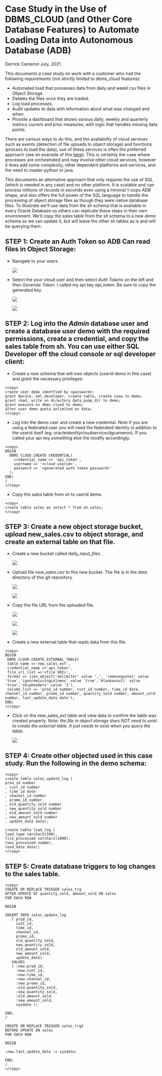 # Case Study in the Use of DBMS_CLOUD (and Other Core Database Features) to Automate Loading Data into Autonomous Database (ADB)

Derrick Cameron
July, 2021

This documents a case study on work with a customer who had the following requirements (not strictly limited to dbms_cloud features):
- Automated load that processes data from daily and weekl csv files in Object Storage.
- Deletes the files once they are loaded.
- Log load processes.
- Audit updates to data with information about what was changed and when.
- Provide a dashboard that shows various daily, weekly and quarterly metrics current and prior measures, with logic that handles missing data points.

There are various ways to do this, and the availability of cloud services such as events (detection of file uploads to object storage) and functions (process to load the data), use of these services is often the preferred approach (see an example of this [here](https://github.com/oracle/oracle-functions-samples/tree/master/samples/oci-load-file-into-adw-python)).  This is certainly the case where processes are orchestrated and may involve other cloud services, however it does add some complexity, other dependent platforms and services, and the need to master python or java.

This documents an alternative approach that only requires the use of SQL (which is needed in any case) and no other platform.  It is scalable and can process millions of records in seconds even using a minimal 1-ocpu ADB shape, and also offers the full power of the SQL language to handle the processing of object storage files as though they were native database files.  To illustrate we'll use data from the sh schema that is available in every Oracle Database so others can replicate these steps in their own environment.  We'll copy the *sales* table from the *sh* schema to a new *demo* schema so we can update it, but will leave the other sh tables as is and will be querying them.

## **STEP 1:** Create an Auth Token so ADB Can read files in Object Storage:

- Navigate to your users

  ![](images/001.png " ")

- Select the your cloud user and then select *Auth Tokens* on the left and then *Generate Token*.  I called my api key *api_token*.  Be sure to copy the generated key.

  ![](images/002.png " ")

  ![](images/003.png " ")

## **STEP 2:** Log into the *Admin* database user and create a database user demo with the required permissions, create a credential, and copy the sales table from sh.  You can use either SQL Developer off the cloud console or sql developer client:

- Create a new schema that will own objects (userid demo in this case) and grant the necessary privileges:
```
<copy>
create user demo identfied by <password>;
grant dwrole, oml_developer, create table, create view to demo;
grant read, write on directory data_pump_dir to demo;
grant execute on dbms_cloud to demo;
alter user demo quota unlimited on data;
</copy>
```

- Log into the demo user and create a new credential.  Note if you are using a federated user you will need the federated identity in addition to the userid itself (eg: oracleidentitycloudservice/dgcameron).  If you called your api key something else the modify accordingly.
```
<copy>
BEGIN
  DBMS_CLOUD.CREATE_CREDENTIAL(
    credential_name => 'api_token',
    username => '<cloud userid>', 
    password => '<generated auth token password>'
  );
END;
/
</copy>
```

- Copy the sales table from sh to userid demo.
```
<copy>
create table sales as select * from sh.sales;
</copy>
```

## **STEP 3:** Create a new object storage bucket, upload new_sales.csv to object storage, and create an external table on that file.

- Create a new bucket called *daily_input_files*.

  ![](images/004.png " ")

- Upload file *new_sales.csv* to this new bucket.  The file is in the *data* directory of this git repository.

  ![](images/005.png " ")

  ![](images/006.png " ")

- Copy the file URL from the uploaded file.

  ![](images/007.png " ")

  ![](images/008.png " ")

  ![](images/009.png " ")

- Create a new external table that reads data from this file.
```
<copy>
BEGIN
 DBMS_CLOUD.CREATE_EXTERNAL_TABLE(
 table_name =>'new_sales_ext',
 credential_name =>'api_token',
 file_uri_list =>'<file URI>',
 format => json_object('delimiter' value ',', 'removequotes' value 'true','ignoremissingcolumns' value 'true','blankasnull' value 'true','skipheaders' value '1'),
 column_list => 'prod_id number, cust_id number, time_id date, channel_id number, promo_id number, quantity_sold number, amount_sold number, last_update_date date');
END;
</copy>
```

- Click on the new_sales_ext table and view data to confirm the table was created properly.  *Note: the file in object storage does NOT need to exist to create the external table.  It just needs to exist when you query the table.*

  ![](images/010.png " ")

## **STEP 4:** Create other objected used in this case study.  Run the following in the demo schema:
```
<copy>
create table sales_update_log (
prod_id number
, cust_id number
, time_id date
, channel_id number
, promo_id number
, old_quantity_sold number
, new_quantity_sold number
, old_amount_sold number
, new_amount_sold number
, update_date date);

create table load_log (
load_type varchar2(100),
file_processed varchar2(1000),
rows_processed number,
load_date date);
</copy>
```

## **STEP 5:** Create database triggers to log changes to the sales table.
```
<copy>
CREATE OR REPLACE TRIGGER sales_trg
AFTER UPDATE OF quantity_sold, amount_sold ON sales
FOR EACH ROW

BEGIN

INSERT INTO sales_update_log
   ( prod_id,
     cust_id,
     time_id,
     channel_id,
     promo_id,
     old_quantity_sold,
     new_quantity_sold,
     old_amount_sold,
     new_amount_sold,
     update_date)
   VALUES
   ( :new.prod_id,
     :new.cust_id,
     :new.time_id,
     :new.channel_id,
     :new.promo_id,
     :old.quantity_sold,
     :new.quantity_sold,
     :old.amount_sold,
     :new.amount_sold,
     sysdate );

END;
/

CREATE OR REPLACE TRIGGER sales_trg2
BEFORE UPDATE ON sales
FOR EACH ROW

BEGIN

:new.last_update_date := sysdate;

END;
/
</copy>
```


